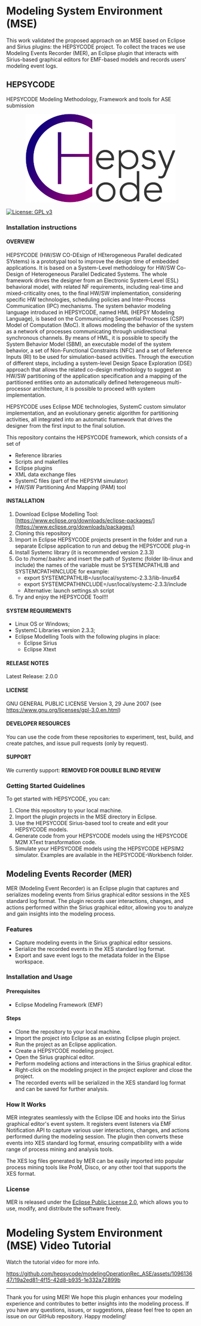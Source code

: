 # Modeling System Environment (MSE)

This work validated the proposed approach on an MSE based on Eclipse and Sirius plugins: the HEPSYCODE project. To collect the traces we use Modeling Events Recorder (MER), an Eclipse plugin that interacts with Sirius-based graphical editors for EMF-based models and records users’ modeling event logs.

## HEPSYCODE
HEPSYCODE Modeling Methodology, Framework and tools for ASE submission

<p align="center">
<img src="img/logo.png" width="400" height="236">
</p>

[![License: GPL v3](https://img.shields.io/badge/License-GPLv3-blue.svg)](https://www.gnu.org/licenses/gpl-3.0)

### Installation instructions

#### OVERVIEW
HEPSYCODE (HW/SW CO-DEsign of HEterogeneous Parallel dedicated SYstems) is a prototypal tool to improve the design time of embedded applications. It is based on a System-Level methodology for HW/SW Co-Design of Heterogeneous Parallel Dedicated Systems. The whole framework drives the designer from an Electronic System-Level (ESL) behavioral model, with related NF requirements, including real-time and mixed-criticality ones, to the final HW/SW implementation, considering specific HW technologies, scheduling policies and Inter-Process Communication (IPC) mechanisms. The system behavior modeling language introduced in HEPSYCODE, named HML (HEPSY Modeling Language), is based on the Communicating Sequential Processes (CSP) Model of Computation (MoC). It allows modeling the behavior of the system as a network of processes communicating through unidirectional synchronous channels. By means of HML, it is possible to specify the System Behavior Model (SBM), an executable model of the system behavior, a set of Non-Functional Constraints (NFC) and a set of Reference Inputs (RI) to be used for simulation-based activities. Through the execution of different steps, including a system-level Design Space Exploration (DSE) approach that allows the related co-design methodology to suggest an HW/SW partitioning of the application specification and a mapping of the partitioned entities onto an automatically defined heterogeneous multi-processor architecture, it is possible to proceed with system implementation.

HEPSYCODE uses Eclipse MDE technologies, SystemC custom simulator implementation, and an evolutionary genetic algorithm for partitioning activities, all integrated into an automatic framework that drives the designer from the first input to the final solution.

This repository contains the HEPSYCODE framework, which consists of a set of

- Reference libraries
- Scripts and makefiles
- Eclipse plugins 
- XML data exchange files
- SystemC files (part of the HEPSYM simulator)
- HW/SW Partitioning And Mapping (PAM) tool
 
#### INSTALLATION
 1. Download Eclipse Modelling Tool: [https://www.eclipse.org/downloads/eclipse-packages/](https://www.eclipse.org/downloads/packages/)
 2. Cloning this repository
 3. Import in Eclipse HEPSYCODE projects present in the folder and run a separate Eclipse application to run and debug the HEPSYCODE plug-in
 4. Install Systemc library (it is recommended version 2.3.3)
 5. Go to /home/.bashrc and insert the path of Systemc (folder lib-linux and include) the names of the variable must be SYSTEMCPATHLIB and SYSTEMCPATHINCLUDE for example:
    - export SYSTEMCPATHLIB=/usr/local/systemc-2.3.3/lib-linux64
    - export SYSTEMCPATHINCLUDE=/usr/local/systemc-2.3.3/include
    - Alternative: launch settings.sh script
 6. Try and enjoy the HEPSYCODE Tool!!!

#### SYSTEM REQUIREMENTS
 - Linux OS or Windows;
 - SystemC Libraries version 2.3.3;
 - Eclipse Modelling Tools with the following plugins in place: 
   - Eclipse Sirius
   - Eclipse Xtext

#### RELEASE NOTES
Latest Release: 2.0.0
 
#### LICENSE
GNU GENERAL PUBLIC LICENSE Version 3, 29 June 2007 (see https://www.gnu.org/licenses/gpl-3.0.en.html)
 
#### DEVELOPER RESOURCES
You can use the code from these repositories to experiment, test, build, and create patches, and issue pull requests (only by request).
 
#### SUPPORT
We currently support: **REMOVED FOR DOUBLE BLIND REVIEW**
 
### Getting Started Guidelines
To get started with HEPSYCODE, you can:

 1. Clone this repository to your local machine.
 2. Import the plugin projects in the MSE directory in Eclipse.
 3. Use the HEPSYCODE Sirius-based tool to create and edit your HEPSYCODE models.
 4. Generate code from your HEPSYCODE models using the HEPSYCODE M2M XText transformation code.
 5. Simulate your HEPSYCODE models using the HEPSYCODE HEPSIM2 simulator. Examples are available in the HEPSYCODE-Workbench folder.

## Modeling Events Recorder (MER)

MER (Modeling Event Recorder) is an Eclipse plugin that captures and serializes modeling events from Sirius graphical editor sessions in the XES standard log format. The plugin records user interactions, changes, and actions performed within the Sirius graphical editor, allowing you to analyze and gain insights into the modeling process.

### Features
- Capture modeling events in the Sirius graphical editor sessions.
- Serialize the recorded events in the XES standard log format.
- Export and save event logs to the metadata folder in the Elipse workspace.

### Installation and Usage

#### Prerequisites
- Eclipse Modeling Framework (EMF)

#### Steps
- Clone the repository to your local machine.
- Import the project into Eclipse as an existing Eclipse plugin project.
- Run the project as an Eclipse application.
- Create a HEPSYCODE modeling project.
- Open the Sirius graphical editor.
- Perform modeling actions and interactions in the Sirius graphical editor.
- Right-click on the modeling project in the project explorer and close the project.
- The recorded events will be serialized in the XES standard log format and can be saved for further analysis.

### How It Works
MER integrates seamlessly with the Eclipse IDE and hooks into the Sirius graphical editor's event system. It registers event listeners via EMF Notification API to capture various user interactions, changes, and actions performed during the modeling session. The plugin then converts these events into XES standard log format, ensuring compatibility with a wide range of process mining and analysis tools.

The XES log files generated by MER can be easily imported into popular process mining tools like ProM, Disco, or any other tool that supports the XES format.

### License
MER is released under the [Eclipse Public License 2.0](LICENSE), which allows you to use, modify, and distribute the software freely.

# Modeling System Environment (MSE) Video Tutorial

Watch the tutorial video for more info.

https://github.com/hepsycode/modelingOperationRec_ASE/assets/109613647/19a2ed81-4f15-42d8-b935-1e332a72899b

---

Thank you for using MER! We hope this plugin enhances your modeling experience and contributes to better insights into the modeling process. If you have any questions, issues, or suggestions, please feel free to open an issue on our GitHub repository. Happy modeling!
